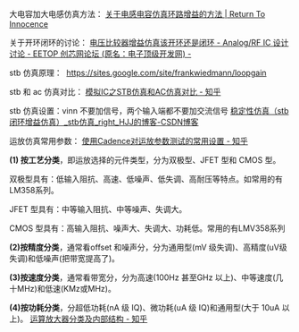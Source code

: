 大电容加大电感仿真方法：
[关于电感电容仿真环路增益的方法 | Return To Innocence](http://rt2innocence.net/integrated-circuit/loop-gain-simulation-with-inductor-and-capacitor/)

关于开环闭环的讨论：
[电压比较器增益仿真该开环还是闭环 - Analog/RF IC 设计讨论 - EETOP 创芯网论坛 (原名：电子顶级开发网) -](https://bbs.eetop.cn/thread-898326-1-1.html)

stb 仿真原理：
 https://sites.google.com/site/frankwiedmann/loopgain

stb 和 ac 仿真对比：
[模拟IC之STB仿真和AC仿真对比 - 知乎](https://zhuanlan.zhihu.com/p/640999429)

stb 仿真设置：vinn 不要加信号，两个输入端都不要加交流信号
[稳定性仿真（stb闭环增益仿真）\_stb仿真\_right\_HJJ的博客-CSDN博客](https://blog.csdn.net/qq_36686804/article/details/120641990?spm=1001.2101.3001.6661.1&utm_medium=distribute.pc_relevant_t0.none-task-blog-2%7Edefault%7ECTRLIST%7ERate-1-120641990-blog-121498928.235%5Ev38%5Epc_relevant_sort&depth_1-utm_source=distribute.pc_relevant_t0.none-task-blog-2%7Edefault%7ECTRLIST%7ERate-1-120641990-blog-121498928.235%5Ev38%5Epc_relevant_sort&utm_relevant_index=1)

运放仿真常用参数：
[使用Cadence对运放参数测试的常用设置 - 知乎](https://zhuanlan.zhihu.com/p/591355498)

**(1) 按工艺分类**，即运放选择的元件类型，分为双极型、JFET 型和 CMOS 型。

双极型具有：低输入阻抗、高速、低噪声、低失调、高耐压等特点。如常用的有LM358系列。

JFET 型具有：中等输入阻抗、中等噪声、失调大。

CMOS 型具有：高输入阻抗、噪声大、失调大、功耗低。常用的有LMV358系列

**(2)按精度分类**，通常看offset 和噪声分，分为通用型(mV 级失调)、高精度(uV级失调)和低噪声(把带宽提高了)。

**(3)按速度分类**，通常看带宽分，分为高速(100Hz 甚至GHz 以上)、中等速度(几十MHz)和低速(KMz或MHz)。

**(4)按功耗分类**，分超低功耗(nA 级 IQ)、微功耗(uA 级 IQ)和通用型(大于 10uA 以上)。
[运算放大器分类及内部结构 - 知乎](https://zhuanlan.zhihu.com/p/469939094)
